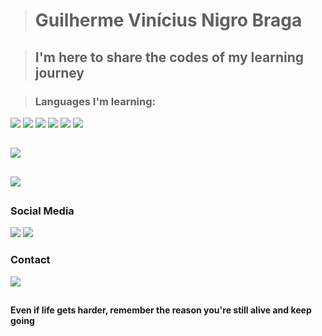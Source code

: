 ><h1>Guilherme Vinícius Nigro Braga</h1>

><h2>I'm here to share the codes of my learning journey</h2>

><h3>Languages I'm learning:</h3>

<div>
<a><img src="https://img.shields.io/badge/HTML5-E34F26?style=for-the-badge&logo=html5&logoColor=white"></a>
<a><img src="https://img.shields.io/badge/CSS3-1572B6?style=for-the-badge&logo=css3&logoColor=white"></a>
<a><img src="https://img.shields.io/badge/Python-3776AB?style=for-the-badge&logo=python&logoColor=white"></a>
<a><img src="https://img.shields.io/badge/java-%23ED8B00.svg?style=for-the-badge&logo=openjdk&logoColor=white"></a>
<a><img src="https://img.shields.io/badge/JavaScript-323330?style=for-the-badge&logo=javascript&logoColor=F7DF1E"></a>
<a><img src="https://img.shields.io/badge/React-20232A?style=for-the-badge&logo=react&logoColor=61DAFB"></a>
</div>

##
<a><img src="https://github-readme-stats-s0la1r3.vercel.app/api?username=S0LA1R3&show_icons=true&bg_color=121217"/></a>

##
<a><img src="https://readme-stats-cwvn.vercel.app/api/top-langs/?username=S0LA1R3&layout=compact&langs_count=10&hide=jupyter%20notebook&exclude_repo=FTP-Client-Server,Linked-Attributes-Implementation,DirectLinks-Update-Dirs&count-private=true&theme=gotham&border_color=47f0d7"></a>

##
<h3>Social Media</h3>
<div>
<a href="https://www.linkedin.com/in/guilherme-vin%C3%ADcius-nigro-braga-651aba279/" target="_blank"><img src="https://img.shields.io/badge/-LinkedIn-%230077B5?style=for-the-badge&logo=linkedin&logoColor=white" target="_blank"></a> 
<a href="https://www.instagram.com/guilherme.vinicius.official/"><img src="https://img.shields.io/badge/Instagram-E4405F?style=for-the-badge&logo=instagram&logoColor=white"></a>
</div>
<h3>Contact</h3>
<div>
<a href="mailto:guilhermeviniciuspj@gmail.com"><img src="https://img.shields.io/badge/Gmail-D14836?style=for-the-badge&logo=gmail&logoColor=white"></a>
</div>

##
<h4>Even if life gets harder, remember the reason you're still alive and keep going</h4>
